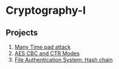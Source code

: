 # Cryptography-I

## Projects 

1. [Many Time pad attack](/programming_assignments/week1/)
1. [AES CBC and CTR Modes](/programming_assignments/week2/)
1. [File Authentication System: Hash chain](/programming_assignments/week3/)
